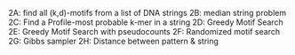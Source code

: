 2A: find all (k,d)-motifs from a list of DNA strings
2B: median string problem
2C: Find a Profile-most probable k-mer in a string
2D: Greedy Motif Search
2E: Greedy Motif Search with pseudocounts
2F: Randomized motif search
2G: Gibbs sampler
2H: Distance between pattern & string